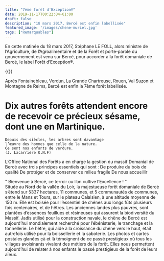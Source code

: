 ```yaml
---
title: "7ème forêt d'Exception®"
date: 2019-11-17T00:22:04+01:00
draft: false
description: "18 mars 2017, Bercé est enfin labellisée"
featured_image: '/images/chene-muriel.jpg'
tags: ["Remarquables"]
---
```


En cette matinée du 18 mars 2017, Stéphane LE FOLL, alors ministre de l’Agriculture, de l’Agroalimentaire et
de la Forêt et porte-parole du gouvernement est venu sur Bercé, pour accorder à la forêt domaniale de Bercé,
le label Forêt d’Exception®.

{{<youtube C7qTZ4ED83g>}}

Après Fontainebleau, Verdun, La Grande Chartreuse, Rouen, Val Suzon et Montagne de Reims, Bercé est enfin
la 7ème forêt labellisée.

# Dix autres forêts attendent encore de recevoir ce précieux sésame, dont une en Martinique.
    Depuis des siècles, les arbres sont davantage
    l’œuvre des hommes que celle de la nature.
    Ce sont nos enfants de verdure.
    (J. Lacarrière O.N.F)

L’Office National des Forêts a en charge la gestion du massif
Domanial de Bercé avec trois principes essentiels qui sont :
De produire du bois de qualité
De protéger et de conserver ce milieu fragile
De nous accueillir


" Bienvenue  à Bercé, ce terroir ou l’on cultive l’Excellence ! "   
 Située au  Nord de la vallée du Loir, la majestueuse forêt domaniale de Bercé s’étend sur 5337 hectares,
11 communes, et 5 communautés de communes, entre le Mans et Tours,  sur le plateau Calaisien, 
à une altitude moyenne de 150 m.  Elle est boisée pour l’essentiel de chênes aux longs fûts plusieurs fois
centenaires, et de hêtres. Les anciennes landes plus pauvres, sont plantées d’essences feuillues
et résineuses qui assurent la biodiversité du Massif. 
         Jadis utilisé pour la construction navale, le chêne de Bercé est aujourd’hui mondialement  recherché 
pour l’ébénisterie, le tranchage et la tonnellerie. 
         Le hêtre, qui aide à la croissance du chêne vers le haut, était autrefois utilisé pour la 
boissellerie et la saboterie. 
         Les photos et cartes postales glanées çà et là témoignent de ce passé prestigieux où tous les villages 
avoisinants vivaient des métiers de la forêt.
Elles nous permettent aujourd’hui de relater à nos enfants le passé prestigieux de la forêt de leurs aïeux. 
